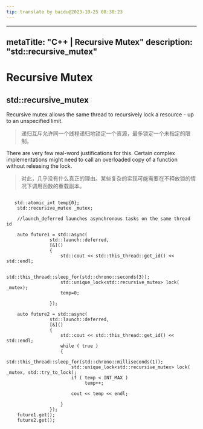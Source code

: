 ```yaml
---
tip: translate by baidu@2023-10-25 08:30:23
---
```

---

metaTitle: "C++ | Recursive Mutex"
description: "std::recursive_mutex"
-----------------------------------

# Recursive Mutex

## std::recursive_mutex

Recursive mutex allows the same thread to recursively lock a resource - up to an unspecified limit.

> 递归互斥允许同一个线程递归地锁定一个资源，最多锁定一个未指定的限制。

There are very few real-word justifications for this. Certain complex implementations might need to call an overloaded copy of a function without releasing the lock.

> 对此，几乎没有什么真正的理由。某些复杂的实现可能需要在不释放锁的情况下调用函数的重载副本。

```

   std::atomic_int temp{0};
    std::recursive_mutex _mutex;
    
    //launch_deferred launches asynchronous tasks on the same thread id

    auto future1 = std::async(
                std::launch::deferred,
                [&]()
                {
                    std::cout << std::this_thread::get_id() << std::endl;

                    std::this_thread::sleep_for(std::chrono::seconds(3));
                    std::unique_lock<std::recursive_mutex> lock( _mutex);
                    temp=0;
                    
                });

    auto future2 = std::async(
                std::launch::deferred,
                [&]()
                {
                    std::cout << std::this_thread::get_id() << std::endl;
                    while ( true )
                    {
                        std::this_thread::sleep_for(std::chrono::milliseconds(1));
                        std::unique_lock<std::recursive_mutex> lock( _mutex, std::try_to_lock);
                        if ( temp < INT_MAX )
                             temp++;

                        cout << temp << endl;
                        
                    }
                });
    future1.get();
    future2.get();

```
